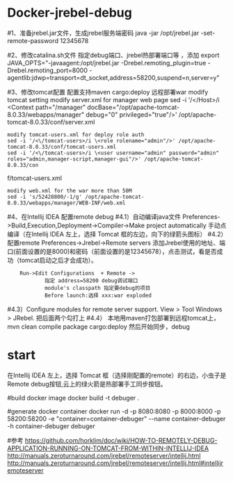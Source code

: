 # Docker-jrebel-debug

#1、准备jrebel.jar文件，生成jrebel服务端密码
java -jar /opt/jrebel.jar -set-remote-password 12345678
 
#2、修改catalina.sh文件
指定debug端口、jrebel热部署端口等 ，添加
	export JAVA_OPTS="-javaagent:/opt/jrebel.jar -Drebel.remoting_plugin=true -Drebel.remoting_port=8000 -agentlib:jdwp=transport=dt_socket,address=58200,suspend=n,server=y"
 
#3、修改tomcat配置
配置支持maven cargo:deploy 远程部署war
	modify tomcat setting
	modify server.xml  for manager web page
	sed -i '/<\/Host>/i <Context path=\"/manager\" docBase=\"/opt/apache-tomcat-8.0.33/webapps/manager\" debug=\"0\" privileged=\"true\"/>' /opt/apache-tomcat-8.0.33/conf/server.xml
 
	modify tomcat-users.xml for deploy role auth
	sed -i '/<\/tomcat-users>/i \<role rolename="admin"/>' /opt/apache-tomcat-8.0.33/conf/tomcat-users.xml
	sed -i '/<\/tomcat-users>/i \<user username="admin" password="admin" roles="admin,manager-script,manager-gui"/>' /opt/apache-tomcat-8.0.33/con
f/tomcat-users.xml
 
	modify web.xml for the war more than 50M
	sed -i 's/52428800/-1/g' /opt/apache-tomcat-8.0.33/webapps/manager/WEB-INF/web.xml 
 
#4、在Intellij IDEA 配置remote debug
#4.1）自动编译java文件
	Preferences->Build,Execution,Deployment->Compiler->Make project automatically
 手动点编译（在Intellij IDEA 左上，选择 Tomcat 框的左边，向下的绿箭头图标）
#4.2）配置remote
      Preferences->Jrebel->Remote servers
                添加Jrebel使用的地址、端口(前面设置的是8000)和密码（前面设置的是12345678），点击测试，看是否成功（tomcat启动之后才会成功）。    
 
        Run->Edit Configurations  + Remote ->
                指定 address=58200 debug调试端口
                module's classpath 指定要debug的项目
                Before launch:选择 xxx:war exploded
#4.3）Configure modules for remote server support.
        View > Tool Windows > JRebel. 
        把后面两个勾打上
#4.4） 本地用maven打包部署到远程tomcat上，
                mvn clean compile package cargo:deploy
       然后开始同步，debug

# start
在Intellij IDEA 左上，选择 Tomcat 框（选择刚配置的remote）的右边，小虫子是Remote debug按钮,云上的绿火箭是热部署手工同步按钮。

#build docker image
	docker build -t debuger .

#generate docker container
	docker run -d -p 8080:8080 -p 8000:8000 -p 58200:58200 -e "container=container-debuger" --name container-debuger -h container-debuger debuger

#参考
	https://github.com/horklim/doc/wiki/HOW-TO-REMOTELY-DEBUG-APPLICATION-RUNNING-ON-TOMCAT-FROM-WITHIN-INTELLIJ-IDEA
	http://manuals.zeroturnaround.com/jrebel/remoteserver/intellij.html
	http://manuals.zeroturnaround.com/jrebel/remoteserver/intellij.html#intellijremoteserver

